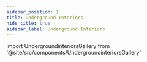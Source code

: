 ```yaml
---
sidebar_position: 1
title: Underground Interiors
hide_title: true
sidebar_label: Underground Interiors
---
```


import UndergroundinteriorsGallery from '@site/src/components/UndergroundinteriorsGallery'

<UndergroundinteriorsGallery />

